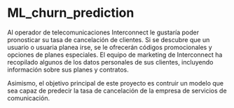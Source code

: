 # ML_churn_prediction

Al operador de telecomunicaciones Interconnect le gustaría poder pronosticar su tasa de cancelación de clientes. Si se descubre que un usuario o usuaria planea irse, se le ofrecerán códigos promocionales y opciones de planes especiales. El equipo de marketing de Interconnect ha recopilado algunos de los datos personales de sus clientes, incluyendo información sobre sus planes y contratos.

Asimismo, el objetivo principal de este proyecto es contruir un modelo que sea capaz de predecir la tasa de cancelación de la empresa de servicios de comunicación.
